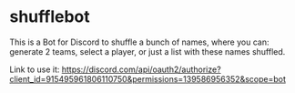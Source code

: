 # shufflebot
This is a Bot for Discord to shuffle a bunch of names, where you can: generate 2 teams, select a player, or just a list with these names shuffled.

Link to use it:
https://discord.com/api/oauth2/authorize?client_id=915495961806110750&permissions=139586956352&scope=bot
